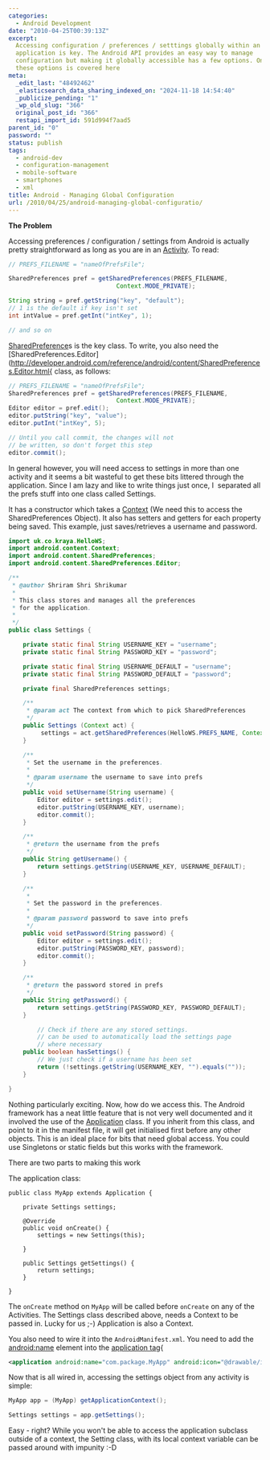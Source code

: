 ```yaml
---
categories:
  - Android Development
date: "2010-04-25T00:39:13Z"
excerpt:
  Accessing configuration / preferences / setttings globally within an
  application is key. The Android API provides an easy way to manage
  configuration but making it globally accessible has a few options. One of
  these options is covered here
meta:
  _edit_last: "48492462"
  _elasticsearch_data_sharing_indexed_on: "2024-11-18 14:54:40"
  _publicize_pending: "1"
  _wp_old_slug: "366"
  original_post_id: "366"
  restapi_import_id: 591d994f7aad5
parent_id: "0"
password: ""
status: publish
tags:
  - android-dev
  - configuration-management
  - mobile-software
  - smartphones
  - xml
title: Android - Managing Global Configuration
url: /2010/04/25/android-managing-global-configuratio/
---
```


**The Problem**

Accessing preferences / configuration / settings from Android is actually pretty
straightforward as long as you are in an
[Activity](http://developer.android.com/reference/android/app/Activity.html "Activity").
To read:

```java
// PREFS_FILENAME = "nameOfPrefsFile";

SharedPreferences pref = getSharedPreferences(PREFS_FILENAME,
                              Context.MODE_PRIVATE);

String string = pref.getString("key", "default");
// 1 is the default if key isn't set
int intValue = pref.getInt("intKey", 1);

// and so on
```

[SharedPreference](http://developer.android.com/reference/android/content/SharedPreferences.html "SharedPreferences")s
is the key class. To write, you also need the
[SharedPreferences.Editor](http://developer.android.com/reference/android/content/SharedPreferences.Editor.html{
class, as follows:

```java
// PREFS_FILENAME = "nameOfPrefsFile";
SharedPreferences pref = getSharedPreferences(PREFS_FILENAME,
                              Context.MODE_PRIVATE);
Editor editor = pref.edit();
editor.putString("key", "value");
editor.putInt("intKey", 5);

// Until you call commit, the changes will not
// be written, so don't forget this step
editor.commit();
```

In general however, you will need access to settings in more than one activity
and it seems a bit wasteful to get these bits littered through the application.
Since I am lazy and like to write things just once, I  separated all the prefs
stuff into one class called Settings.

<!--more-->

It has a constructor which takes a
[Context](http://developer.android.com/reference/android/content/Context.html "Context")
(We need this to access the SharedPreferences Object). It also has setters and
getters for each property being saved. This example, just saves/retrieves a
username and password.

```java
import uk.co.kraya.HelloWS;
import android.content.Context;
import android.content.SharedPreferences;
import android.content.SharedPreferences.Editor;

/**
 * @author Shriram Shri Shrikumar
 *
 * This class stores and manages all the preferences
 * for the application.
 *
 */
public class Settings {

    private static final String USERNAME_KEY = "username";
    private static final String PASSWORD_KEY = "password";

    private static final String USERNAME_DEFAULT = "username";
    private static final String PASSWORD_DEFAULT = "password";

    private final SharedPreferences settings;

    /**
     * @param act The context from which to pick SharedPreferences
     */
    public Settings (Context act) {
         settings = act.getSharedPreferences(HelloWS.PREFS_NAME, Context.MODE_PRIVATE);
    }

    /**
     * Set the username in the preferences.
     *
     * @param username the username to save into prefs
     */
    public void setUsername(String username) {
        Editor editor = settings.edit();
        editor.putString(USERNAME_KEY, username);
        editor.commit();
    }

    /**
     * @return the username from the prefs
     */
    public String getUsername() {
        return settings.getString(USERNAME_KEY, USERNAME_DEFAULT);
    }

    /**
     *
     * Set the password in the preferences.
     *
     * @param password password to save into prefs
     */
    public void setPassword(String password) {
        Editor editor = settings.edit();
        editor.putString(PASSWORD_KEY, password);
        editor.commit();
    }

    /**
     * @return the password stored in prefs
     */
    public String getPassword() {
        return settings.getString(PASSWORD_KEY, PASSWORD_DEFAULT);
    }

        // Check if there are any stored settings.
        // can be used to automatically load the settings page
        // where necessary
    public boolean hasSettings() {
        // We just check if a username has been set
        return (!settings.getString(USERNAME_KEY, "").equals(""));
    }

}
```

Nothing particularly exciting. Now, how do we access this. The Android framework
has a neat little feature that is not very well documented and it involved the
use of the
[Application](http://developer.android.com/reference/android/app/Application.html)
class. If you inherit from this class, and point to it in the manifest file, it
will get initialised first before any other objects. This is an ideal place for
bits that need global access. You could use Singletons or static fields but this
works with the framework.

There are two parts to making this work

The application class:

```
public class MyApp extends Application {

    private Settings settings;

    @Override
    public void onCreate() {
        settings = new Settings(this);

    }

    public Settings getSettings() {
        return settings;
    }

}
```

The `onCreate` method on `MyApp` will be called before `onCreate` on any of the
Activities. The Settings class described above, needs a Context to be passed in.
Lucky for us ;-) Application is also a Context.

You also need to wire it into the `AndroidManifest.xml`. You need to add the
[android:name](http://developer.android.com/guide/topics/manifest/application-element.html#nm)
element into the
[application tag](http://developer.android.com/guide/topics/manifest/application-element.html){

```xml
<application android:name="com.package.MyApp" android:icon="@drawable/icon" android:label="@string/app_name">
```

Now that is all wired in, accessing the settings object from any activity is
simple:

```java
MyApp app = (MyApp) getApplicationContext();

Settings settings = app.getSettings();
```

Easy - right? While you won't be able to access the application subclass outside
of a context, the Setting class, with its local context variable can be passed
around with impunity :-D
